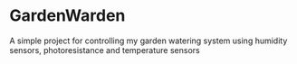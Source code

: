 # GardenWarden
A simple project for controlling my garden watering system using humidity sensors, photoresistance and temperature sensors
